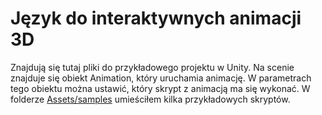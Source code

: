 # Język do interaktywnych animacji 3D


Znajdują się tutaj pliki do przykładowego projektu w Unity. Na scenie znajduje się obiekt Animation, który uruchamia animację.
W parametrach tego obiektu można ustawić, który skrypt z animacją ma się wykonać. W folderze [Assets/samples](Assets/samples) umieściłem kilka przykładowych skryptów.
